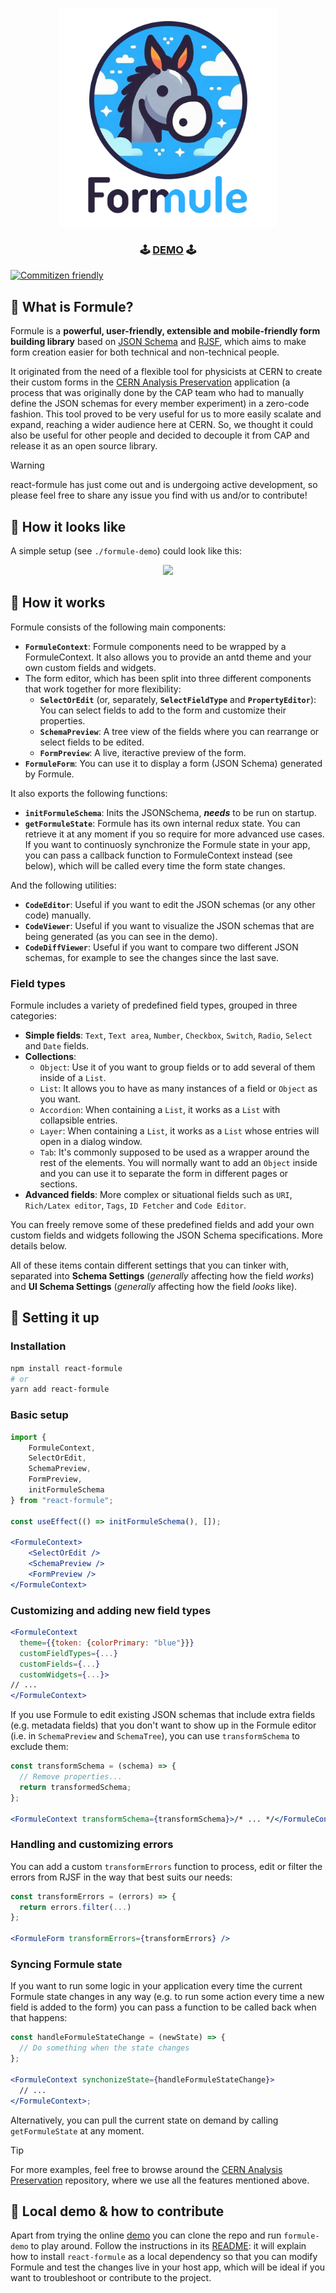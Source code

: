 <p align="center"><img src="https://raw.githubusercontent.com/cern-sis/react-formule/master/docs/logo.png" width="350px"/></p>

<h3 align="center"> 🕹️ <a href="https://cern-sis.github.io/react-formule/">DEMO</a> 🕹️</h3>

[![Commitizen friendly](https://img.shields.io/badge/commitizen-friendly-brightgreen.svg)](http://commitizen.github.io/cz-cli/)

## :horse: What is Formule?

Formule is a **powerful, user-friendly, extensible and mobile-friendly form building library** based on [JSON Schema](https://json-schema.org/) and [RJSF](https://github.com/rjsf-team/react-jsonschema-form), which aims to make form creation easier for both technical and non-technical people.

It originated from the need of a flexible tool for physicists at CERN to create their custom forms in the [CERN Analysis Preservation](https://github.com/cernanalysispreservation/analysispreservation.cern.ch) application (a process that was originally done by the CAP team who had to manually define the JSON schemas for every member experiment) in a zero-code fashion. This tool proved to be very useful for us to more easily scalate and expand, reaching a wider audience here at CERN. So, we thought it could also be useful for other people and decided to decouple it from CAP and release it as an open source library.

> [!WARNING]
> react-formule has just come out and is undergoing active development, so please feel free to share any issue you find with us and/or to contribute!

## :carousel_horse: How it looks like

A simple setup (see `./formule-demo`) could look like this:

<p align="center"><img src="https://raw.githubusercontent.com/cern-sis/react-formule/master/docs/demo.gif"/></p>

## :racehorse: How it works

Formule consists of the following main components:

- **`FormuleContext`**: Formule components need to be wrapped by a FormuleContext. It also allows you to provide an antd theme and your own custom fields and widgets.
- The form editor, which has been split into three different components that work together for more flexibility:
  - **`SelectOrEdit`** (or, separately, **`SelectFieldType`** and **`PropertyEditor`**): You can select fields to add to the form and customize their properties.
  - **`SchemaPreview`**: A tree view of the fields where you can rearrange or select fields to be edited.
  - **`FormPreview`**: A live, iteractive preview of the form.
- **`FormuleForm`**: You can use it to display a form (JSON Schema) generated by Formule.

It also exports the following functions:

- **`initFormuleSchema`**: Inits the JSONSchema, **_needs_** to be run on startup.
- **`getFormuleState`**: Formule has its own internal redux state. You can retrieve it at any moment if you so require for more advanced use cases. If you want to continuosly synchronize the Formule state in your app, you can pass a callback function to FormuleContext instead (see below), which will be called every time the form state changes.

And the following utilities:

- **`CodeEditor`**: Useful if you want to edit the JSON schemas (or any other code) manually.
- **`CodeViewer`**: Useful if you want to visualize the JSON schemas that are being generated (as you can see in the demo).
- **`CodeDiffViewer`**: Useful if you want to compare two different JSON schemas, for example to see the changes since the last save.

### Field types

Formule includes a variety of predefined field types, grouped in three categories:

- **Simple fields**: `Text`, `Text area`, `Number`, `Checkbox`, `Switch`, `Radio`, `Select` and `Date` fields.
- **Collections**:
  - `Object`: Use it of you want to group fields or to add several of them inside of a `List`.
  - `List`: It allows you to have as many instances of a field or `Object` as you want.
  - `Accordion`: When containing a `List`, it works as a `List` with collapsible entries.
  - `Layer`: When containing a `List`, it works as a `List` whose entries will open in a dialog window.
  - `Tab`: It's commonly supposed to be used as a wrapper around the rest of the elements. You will normally want to add an `Object` inside and you can use it to separate the form in different pages or sections.
- **Advanced fields**: More complex or situational fields such as `URI`, `Rich/Latex editor`, `Tags`, `ID Fetcher` and `Code Editor`.

You can freely remove some of these predefined fields and add your own custom fields and widgets following the JSON Schema specifications. More details below.

All of these items contain different settings that you can tinker with, separated into **Schema Settings** (_generally_ affecting how the field _works_) and **UI Schema Settings** (_generally_ affecting how the field _looks_ like).

## :horse_racing: Setting it up

### Installation

```sh
npm install react-formule
# or
yarn add react-formule
```

### Basic setup

```jsx
import {
    FormuleContext,
    SelectOrEdit,
    SchemaPreview,
    FormPreview,
    initFormuleSchema
} from "react-formule";

const useEffect(() => initFormuleSchema(), []);

<FormuleContext>
    <SelectOrEdit />
    <SchemaPreview />
    <FormPreview />
</FormuleContext>
```

### Customizing and adding new field types

```jsx
<FormuleContext
  theme={{token: {colorPrimary: "blue"}}}
  customFieldTypes={...}
  customFields={...}
  customWidgets={...}>
// ...
</FormuleContext>
```

If you use Formule to edit existing JSON schemas that include extra fields (e.g. metadata fields) that you don't want to show up in the Formule editor (i.e. in `SchemaPreview` and `SchemaTree`), you can use `transformSchema` to exclude them:

```jsx
const transformSchema = (schema) => {
  // Remove properties...
  return transformedSchema;
};

<FormuleContext transformSchema={transformSchema}>/* ... */</FormuleContext>;
```

### Handling and customizing errors

You can add a custom `transformErrors` function to process, edit or filter the errors from RJSF in the way that best suits our needs:

```jsx
const transformErrors = (errors) => {
  return errors.filter(...)
};

<FormuleForm transformErrors={transformErrors} />
```

### Syncing Formule state

If you want to run some logic in your application every time the current Formule state changes in any way (e.g. to run some action every time a new field is added to the form) you can pass a function to be called back when that happens:

```jsx
const handleFormuleStateChange = (newState) => {
  // Do something when the state changes
};

<FormuleContext synchonizeState={handleFormuleStateChange}>
  // ...
</FormuleContext>;
```

Alternatively, you can pull the current state on demand by calling `getFormuleState` at any moment.

> [!TIP]
> For more examples, feel free to browse around the [CERN Analysis Preservation](https://github.com/cernanalysispreservation/analysispreservation.cern.ch) repository, where we use all the features mentioned above.

## :space_invader: Local demo & how to contribute

Apart from trying the online [demo](https://cern-sis.github.io/react-formule/) you can clone the repo and run `formule-demo` to play around. Follow the instructions in its [README](./formule-demo/README.md): it will explain how to install `react-formule` as a local dependency so that you can modify Formule and test the changes live in your host app, which will be ideal if you want to troubleshoot or contribute to the project.

